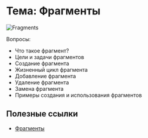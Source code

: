 # Тема: Фрагменты

![Fragments](https://metanit.com/java/android/pics/fragment.png)

Вопросы:

* 	Что такое фрагмент?
*	Цели и задачи фрагментов
*	Создание фрагмента
*	Жизненный цикл фрагмента
*	Добавление фрагмента
*	Удаление фрагмента
*	Замена фрагмента
*	Примеры создания и использования фрагментов

	
## Полезные ссылки

* [Фрагменты](https://developer.android.com/guide/components/fragments?hl=ru)

